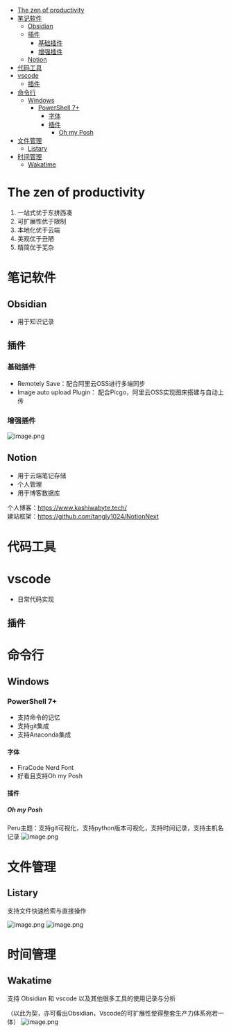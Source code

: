 - [The zen of productivity](#the-zen-of-productivity)
- [笔记软件](#笔记软件)
  - [Obsidian](#obsidian)
  - [插件](#插件)
    - [基础插件](#基础插件)
    - [增强插件](#增强插件)
  - [Notion](#notion)
- [代码工具](#代码工具)
- [vscode](#vscode)
  - [插件](#插件-1)
- [命令行](#命令行)
  - [Windows](#windows)
    - [PowerShell 7+](#powershell-7)
      - [字体](#字体)
      - [插件](#插件-2)
        - [Oh my Posh](#oh-my-posh)
- [文件管理](#文件管理)
  - [Listary](#listary)
- [时间管理](#时间管理)
  - [Wakatime](#wakatime)

# The zen of productivity
1. 一站式优于东拼西凑
2. 可扩展性优于限制
3. 本地化优于云端
4. 美观优于丑陋
5. 精简优于芜杂



# 笔记软件

## Obsidian
* 用于知识记录

## 插件

### 基础插件
* Remotely Save：配合阿里云OSS进行多端同步
* Image auto upload Plugin： 配合Picgo，阿里云OSS实现图床搭建与自动上传


### 增强插件

![image.png](https://kashiwa-pic.oss-cn-beijing.aliyuncs.com/20240308214649.png)








## Notion
* 用于云端笔记存储
* 个人管理
* 用于博客数据库    

个人博客：https://www.kashiwabyte.tech/      
建站框架：https://github.com/tangly1024/NotionNext    





# 代码工具
# vscode
* 日常代码实现



## 插件




# 命令行

## Windows

### PowerShell 7+
* 支持命令的记忆
* 支持git集成
* 支持Anaconda集成

####  字体
* FiraCode Nerd Font    
* 好看且支持Oh my Posh


#### 插件
##### Oh my Posh
Peru主题：支持git可视化，支持python版本可视化，支持时间记录，支持主机名记录
![image.png](https://kashiwa-pic.oss-cn-beijing.aliyuncs.com/20240308215336.png)





# 文件管理
## Listary
支持文件快速检索与直接操作

![image.png](https://kashiwa-pic.oss-cn-beijing.aliyuncs.com/20240308215733.png)
![image.png](https://kashiwa-pic.oss-cn-beijing.aliyuncs.com/20240308215803.png)


# 时间管理
## Wakatime
支持 Obsidian 和 vscode 以及其他很多工具的使用记录与分析  

（以此为契，亦可看出Obsidian，Vscode的可扩展性使得整套生产力体系宛若一体）
![image.png](https://kashiwa-pic.oss-cn-beijing.aliyuncs.com/20240308220303.png)

